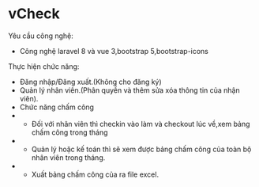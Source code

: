 # vCheck

Yêu cầu công nghệ:
+ Công nghệ laravel 8 và vue 3,bootstrap 5,bootstrap-icons

Thực hiện chức năng:
+ Đăng nhập/Đăng xuất.(Không cho đăng ký)
+ Quản lý nhân viên.(Phân quyền và thêm sửa xóa thông tin của nhận viên).
+ Chức năng chấm công
+  - Đối với nhân viên thì checkin vào làm và checkout lúc về,xem bảng chấm công trong tháng
+  - Quản lý hoặc kế toán thì sẽ xem được bảng chấm công của toàn bộ nhân viên trong tháng.
+  - Xuất bảng chấm công của ra file excel.
 
